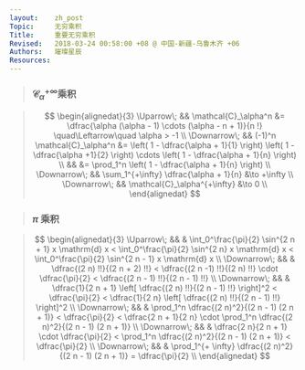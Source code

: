 ```yaml
---
layout:    zh_post
Topic:     无穷乘积
Title:     重要无穷乘积
Revised:   2018-03-24 00:58:00 +08 @ 中国-新疆-乌鲁木齐 +06
Authors:   璀璨星辰
Resources:
---
```


> ### $\mathcal{C}_\alpha^{+\infty}$乘积

> $$
> \begin{alignedat}{3}
> \Uparrow\;   &&                   \mathcal{C}_\alpha^n &= \dfrac{\alpha (\alpha - 1) \cdots (\alpha - n + 1)}{n !} \quad\Leftarrow\quad \alpha > -1 \\
> \Downarrow\; &&            (-1)^n \mathcal{C}_\alpha^n &= \left( 1 - \dfrac{\alpha + 1}{1} \right) \left( 1 - \dfrac{\alpha +1}{2} \right) \cdots \left( 1 - \dfrac{\alpha + 1}{n} \right) \\
>              &&                                        &= \prod_1^n \left( 1 - \dfrac{\alpha + 1}{n} \right) \\
> \Downarrow\; && \sum_1^{+\infty} \dfrac{\alpha + 1}{n} &\to +\infty \\
> \Downarrow\; &&           \mathcal{C}_\alpha^{+\infty} &\to 0 \\
> \end{alignedat}
> $$
>

> ### $\pi$ 乘积

> $$
> \begin{alignedat}{3}
> \Uparrow\;   && & \int_0^\frac{\pi}{2} \sin^{2 n + 1} x \mathrm{d} x < \int_0^\frac{\pi}{2} \sin^{2 n} x \mathrm{d} x < \int_0^\frac{\pi}{2} \sin^{2 n - 1} x \mathrm{d} x \\
> \Downarrow\; && & \dfrac{(2 n) !!}{(2 n + 2) !!} < \dfrac{(2 n -1) !!}{(2 n) !!} \cdot  \dfrac{\pi}{2} < \dfrac{(2 n - 1) !!}{(2 n - 1) !!} \\
> \Downarrow\; && & \dfrac{1}{2 n + 1} \left[ \dfrac{(2 n) !!}{(2 n - 1) !!} \right]^2 < \dfrac{\pi}{2} < \dfrac{1}{2 n} \left[ \dfrac{(2 n) !!}{(2 n - 1) !!} \right]^2 \\
> \Downarrow\; && & \prod_1^n \dfrac{(2 n)^2}{(2 n - 1) (2 n + 1)} < \dfrac{\pi}{2} < \dfrac{2 n + 1}{2 n} \cdot \prod_1^n \dfrac{(2 n)^2}{(2 n - 1) (2 n + 1)} \\
> \Downarrow\; && & \dfrac{2 n}{2 n + 1} \cdot \dfrac{\pi}{2} < \prod_1^n \dfrac{(2 n)^2}{(2 n - 1) (2 n + 1)} < \dfrac{\pi}{2} \\
> \Downarrow\; && & \prod_1^{+ \infty} \dfrac{(2 n)^2}{(2 n - 1) (2 n + 1)} = \dfrac{\pi}{2} \\
> \end{alignedat}
> $$
>